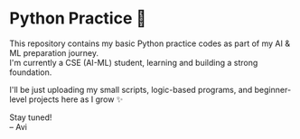 # Python Practice 🚀

This repository contains my basic Python practice codes as part of my AI & ML preparation journey.  
I'm currently a CSE (AI-ML) student, learning and building a strong foundation.

I'll be just uploading my small scripts, logic-based programs, and beginner-level projects here as I grow ✨

Stay tuned!  
– Avi
